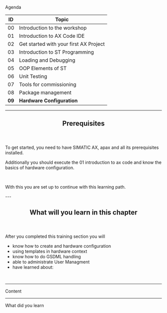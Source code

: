
Agenda

| ID | Topic |
| -- | ----- |
| 00 | Introduction to the workshop |
| 01 | Introduction to AX Code IDE |
| 02 | Get started with your first AX Project |
| 03 | Introduction to ST Programming |
| 04 | Loading and Debugging |
| 05 | OOP Elements of ST |
| 06 | Unit Testing |
| 07 | Tools for commissioning |
| 08 | Package management |
| **09** | **Hardware Configuration** |

---

<header class="slide_header">
  <h2>Prerequisites</h2>
</header>

<div class="grid-two-col-eq">
  <div class="flex-col justify-center">
    <p>To get started, you need to have SIMATIC AX, apax and all its prerequisites installed.</p>
    <p>Additionally you should execute the 01 introduction to ax code and know the basics of hardware configuration.</p>
    <br/>
    <p>With this you are set up to continue with this learning path.</p>
  </div>
</div>
---

<header class="slide_header">
  <h2>
        What will you learn in this chapter
  </h2>
</header>

<div class="grid-two-col-eq">
  <div class="flex-col justify-center">
    <p>After you completed this training section you will </p>
        <ul>
            <li>know how to create and hardware configuration</li>
            <li>using templates in hardware context</li>
            <li>know how to do GSDML handling</li>
            <li>able to administrate User Managment</li>
            <li>have learned about:</li>
        </ul>
    <br>
  </div>
</div>

---

Content

---

What did you learn